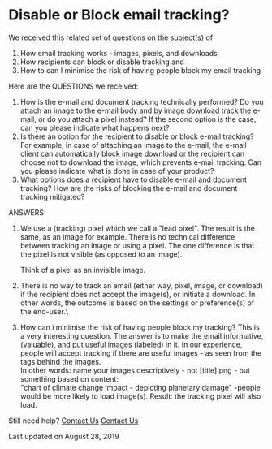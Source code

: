 # Disable or Block email tracking?

We received this related set of questions on the subject(s) of

1. How email tracking works - images, pixels, and downloads
2. How recipients can block or disable tracking and
3. How to can I minimise the risk of having people block my email tracking

Here are the QUESTIONS we received:&#x20;

1. How is the e-mail and document tracking technically performed? Do you attach an image to the e-mail body and by image download track the e-mail, or do you attach a pixel instead? If the second option is the case, can you please indicate what happens next?
2. Is there an option for the recipient to disable or block e-mail tracking? For example, in case of attaching an image to the e-mail, the e-mail client can automatically block image download or the recipient can choose not to download the image, which prevents e-mail tracking. Can you please indicate what is done in case of your product?&#x20;
3. What options does a recipient have to disable e-mail and document tracking? How are the risks of blocking the e-mail and document tracking mitigated?

ANSWERS:

1.  We use a (tracking) pixel which we call a "lead pixel". The result is the same, as an image for example. There is no technical difference between tracking an image or using a pixel. The one difference is that the pixel is not visible (as opposed to an image).

    Think of a pixel as an invisible image.
2. There is no way to track an email (either way, pixel, image, or download) if the recipient does not accept the image(s), or initiate a download. In other words, the outcome is based on the settings or preference(s) of the end-user.\

3. How can i minimise the risk of having people block my tracking? This is a very interesting question. The answer is to make the email informative, (valuable), and put useful images (labeled) in it. In our experience, people will accept tracking if there are useful images - as seen from the tags behind the images.\
   In other words: name your images descriptively - not \[title].png - but something based on content:\
   "chart of climate change impact - depicting planetary damage" -people would be more likely to load image(s). Result: the tracking pixel will also load.

Still need help? [Contact Us](broken-reference) [Contact Us](broken-reference)

Last updated on August 28, 2019
